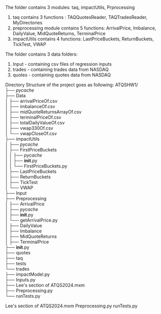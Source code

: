The folder contains 3 modules: taq, impactUtils, Prprocessing
1. taq contains 3 functions : TAQQuotesReader, TAQTradesReader, MyDirectories
2. preprocessing module contains 5 functions: ArrivalPrice, Imbalance, DailyValue, MidQuoteReturns, TerminalPrice
3. impactUtils contains 4 functions: LastPriceBuckets, ReturnBuckets, TickTest, VWAP

The folder contains 3 data folders: 
1. Input - containing csv files of regression inputs
2. trades - containing trades data from NASDAQ
3. quotes - containing quotes data from NASDAQ

   
Directory Structure of the project goes as following:
ATQSHW1/ <br>
├── _pycache_ <br>
├── Data<br>
│   ├── arrivalPriceOf.csv<br>
│   ├── imbalanceOf.csv<br>
│   ├── midQuoteReturnsArrayOf.csv<br>
│   ├── terminalPriceOf.csv<br>
│   ├── totalDailyValueOf.csv<br>
│   ├── vwap330Of.csv<br>
│   └── vwapCloseOf.csv<br>
├── impactUtils<br>
│   ├── _pycache_<br>
│   ├── FirstPriceBuckets<br>
│   │   ├── _pycache_<br>
│   │   ├── __init__.py<br>
│   │   └── FirstPriceBuckets.py<br>
│   ├── LastPriceBuckets<br>
│   ├── ReturnBuckets<br>
│   ├── TickTest<br>
│   └── VWAP<br>
├── Input<br>
├── Preprocessing<br>
│       ├── ArrivalPrice<br>
│         ├── _pycache_<br>
│         ├── __init__.py<br>
│         └── getArrivalPrice.py<br>
│       ├── DailyValue<br>
│       ├── Imbalance<br>
│       ├── MidQuoteReturns<br>
│       ├── TerminalPrice<br>
├── __init__.py<br>
├── quotes<br>
├── taq<br>
├── tests<br>
└── trades<br>
├── impactModel.py<br>
├── Inputs.py<br>
├── Lee's section of ATQS2024.mxm<br>
├── Preprocessing.py<br>
└── runTests.py<br>

Lee's section of ATQS2024.mxm
Preprocessing.py
runTests.py

